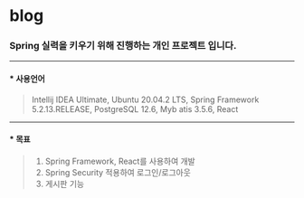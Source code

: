 # blog

### Spring 실력을 키우기 위해 진행하는 개인 프로젝트 입니다.
-------------
#### * 사용언어
> Intellij IDEA Ultimate, Ubuntu 20.04.2 LTS, Spring Framework 5.2.13.RELEASE, PostgreSQL 12.6, Myb
atis 3.5.6, React
-------------
#### * 목표
> 1. Spring Framework, React를 사용하여 개발
> 1. Spring Security 적용하여 로그인/로그아웃
> 1. 게시판 기능
